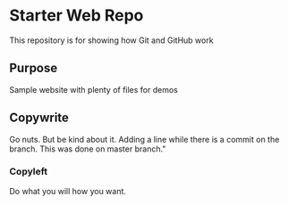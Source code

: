 # Starter Web Repo

This repository is for showing how Git and GitHub work

## Purpose

Sample website with plenty of files for demos

## Copywrite
Go nuts. But be kind about it.
Adding a line while there is a commit on the branch. This was done on master branch."

### Copyleft
Do what you will how you want.
